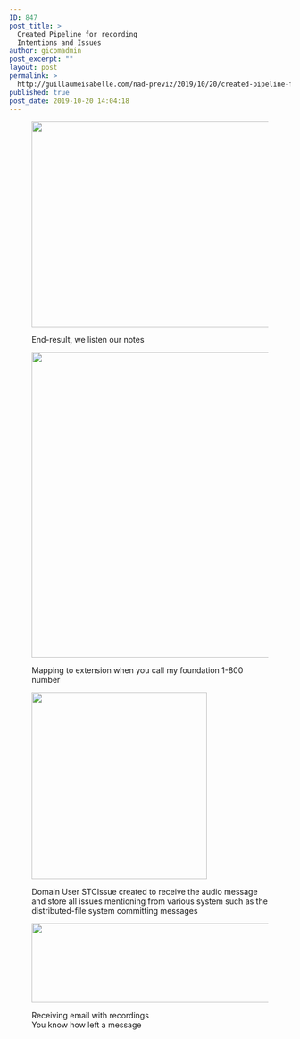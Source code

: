 ```yaml
---
ID: 847
post_title: >
  Created Pipeline for recording
  Intentions and Issues
author: gicomadmin
post_excerpt: ""
layout: post
permalink: >
  http://guillaumeisabelle.com/nad-previz/2019/10/20/created-pipeline-for-recording-intentions-and-issues/
published: true
post_date: 2019-10-20 14:04:18
---
```

<!-- wp:block-lab/stc-vision-block {"vision":"Audionote accessible in almost every context we have"} /-->

<!-- wp:block-lab/stc-vision-block {"vision":"Assistant transcribe notes we left as Issue or Intentions"} /-->

<!-- wp:image {"id":851,"width":663,"height":368} --><figure class="wp-block-image is-resized">

<img src="http://guillaumeisabelle.com/nad-previz/wp-content/uploads/sites/19/2019/10/image-53-1024x569.png" alt="" class="wp-image-851" width="663" height="368" /><figcaption>End-result, we listen our notes</figcaption></figure> <!-- /wp:image -->

<!-- wp:image {"id":849,"width":570,"height":546} --><figure class="wp-block-image is-resized">

<img src="http://guillaumeisabelle.com/nad-previz/wp-content/uploads/sites/19/2019/10/image-51-1024x982.png" alt="" class="wp-image-849" width="570" height="546" /><figcaption>Mapping to extension when you call my foundation 1-800 number</figcaption></figure> <!-- /wp:image -->

<!-- wp:image {"id":848,"width":314,"height":334} --><figure class="wp-block-image is-resized">

<img src="http://guillaumeisabelle.com/nad-previz/wp-content/uploads/sites/19/2019/10/image-50.png" alt="" class="wp-image-848" width="314" height="334" /><figcaption>Domain User STCIssue created to receive the audio message and store all issues mentioning from various system such as the distributed-file system committing messages</figcaption></figure> <!-- /wp:image -->

<!-- wp:image {"id":850,"width":794,"height":142} --><figure class="wp-block-image is-resized">

<img src="http://guillaumeisabelle.com/nad-previz/wp-content/uploads/sites/19/2019/10/image-52-1024x183.png" alt="" class="wp-image-850" width="794" height="142" /><figcaption>Receiving email with recordings   
You know how left a message</figcaption></figure> <!-- /wp:image -->